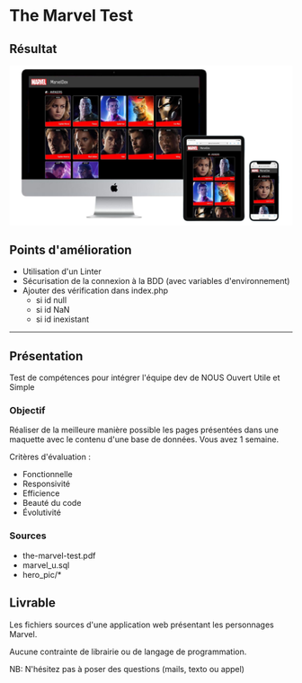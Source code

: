 # The Marvel Test

## Résultat

![Ceci est un exemple d’image](./sources/Pres%20Marvel%20test.jpg)

## Points d'amélioration

* Utilisation d'un Linter
* Sécurisation de la connexion à la BDD (avec variables d'environnement)
* Ajouter des vérification dans index.php
  * si id null
  * si id NaN
  * si id inexistant


___

## Présentation

Test de compétences pour intégrer l'équipe dev de NOUS Ouvert Utile et Simple

### Objectif

Réaliser de la meilleure manière possible les pages présentées dans une maquette avec le contenu d'une base de données.
Vous avez 1 semaine.

Critères d'évaluation :

* Fonctionnelle
* Responsivité
* Efficience
* Beauté du code
* Évolutivité

### Sources

* the-marvel-test.pdf
* marvel_u.sql
* hero_pic/*


## Livrable

Les fichiers sources d'une application web présentant les personnages Marvel.

Aucune contrainte de librairie ou de langage de programmation.


NB: N'hésitez pas à poser des questions (mails, texto ou appel)
